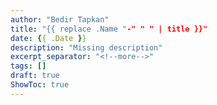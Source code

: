 ```yaml
---
author: "Bedir Tapkan"
title: "{{ replace .Name "-" " " | title }}"
date: {{ .Date }}
description: "Missing description"
excerpt_separator: "<!--more-->"
tags: []
draft: true
ShowToc: true
---
```

